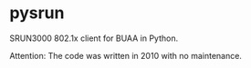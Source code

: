 pysrun
=====

SRUN3000 802.1x client for BUAA in Python.

Attention: The code was written in 2010 with no maintenance.
